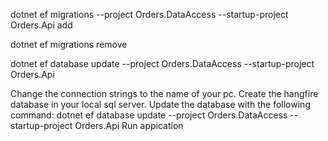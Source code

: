 dotnet ef migrations --project Orders.DataAccess --startup-project Orders.Api add <name of migration>

dotnet ef migrations remove

dotnet ef database update --project Orders.DataAccess --startup-project Orders.Api

Change the connection strings to the name of your pc.
Create the hangfire database in your local sql server.
Update the database with the following command:
dotnet ef database update --project Orders.DataAccess --startup-project Orders.Api
Run appication
```